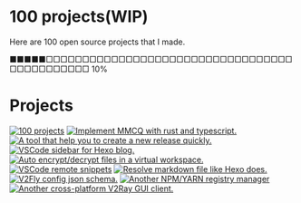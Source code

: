 # 100 projects(WIP)

Here are 100 open source projects that I made.

■■■■■□□□□□□□□□□□□□□□□□□□□□□□□□□□□□□□□□□□□□□□□□□□□□ 10%

# Projects

[![100 projects](https://github-readme-stats.vercel.app/api/pin/?username=0x-jerry&repo=100)](https://github.com/0x-jerry/100)
[![Implement MMCQ with rust and typescript.](https://github-readme-stats.vercel.app/api/pin/?username=0x-jerry&repo=mmcq.js)](https://github.com/0x-jerry/mmcq.js)
[![A tool that help you to create a new release quickly.](https://github-readme-stats.vercel.app/api/pin/?username=0x-jerry&repo=x-release)](https://github.com/0x-jerry/x-release)
[![VSCode sidebar for Hexo blog.](https://github-readme-stats.vercel.app/api/pin/?username=0x-jerry&repo=vscode-hexo-utils)](https://github.com/0x-jerry/vscode-hexo-utils)
[![Auto encrypt/decrypt files in a virtual workspace.](https://github-readme-stats.vercel.app/api/pin/?username=0x-jerry&repo=vscode-private-notes)](https://github.com/0x-jerry/vscode-private-notes)
[![VSCode remote snippets](https://github-readme-stats.vercel.app/api/pin/?username=0x-jerry&repo=vscode-remote-snippets)](https://github.com/0x-jerry/vscode-remote-snippets)
[![Resolve markdown file like Hexo does.](https://github-readme-stats.vercel.app/api/pin/?username=0x-jerry&repo=vite-plugin-blog)](https://github.com/0x-jerry/vite-plugin-blog)
[![V2Fly config json schema.](https://github-readme-stats.vercel.app/api/pin/?username=0x-jerry&repo=v2fly-schema)](https://github.com/0x-jerry/v2fly-schema)
[![Another NPM/YARN registry manager](https://github-readme-stats.vercel.app/api/pin/?username=0x-jerry&repo=onrm)](https://github.com/0x-jerry/onrm)
[![Another cross-platform V2Ray GUI client.](https://github-readme-stats.vercel.app/api/pin/?username=0x-jerry&repo=e2fly)](https://github.com/0x-jerry/e2fly)
